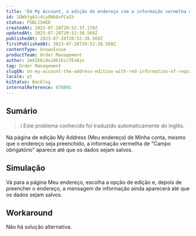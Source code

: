 ```yaml
---
title: 'Em My Account, a edição do endereço com a informação vermelha de campo obrigatório aparece mesmo depois de preenchida até salvar os dados'
id: 1QWktgA1c4iyONb8sFCaIh
status: PUBLISHED
createdAt: 2023-07-28T20:52:37.170Z
updatedAt: 2023-07-28T20:52:38.569Z
publishedAt: 2023-07-28T20:52:38.569Z
firstPublishedAt: 2023-07-28T20:52:38.569Z
contentType: knownIssue
productTeam: Order Management
author: 2mXZkbi0oi061KicTExNjo
tag: Order Management
slugEN: on-my-account-the-address-edition-with-red-information-of-required-field-appears-even-after-filled-until-save-data
locale: pt
kiStatus: Backlog
internalReference: 870891
---
```


## Sumário

>ℹ️ Este problema conhecido foi traduzido automaticamente do inglês.


Na página de edição My Address (Meu endereço) de Minha conta, mesmo que o endereço seja preenchido, a informação vermelha de "Campo obrigatório" aparece até que os dados sejam salvos.

## Simulação


Vá para a página Meu endereço, escolha a opção de edição e, depois de preencher o endereço, a mensagem de informação ainda aparecerá até que os dados sejam salvos.

## Workaround


Não há solução alternativa.





